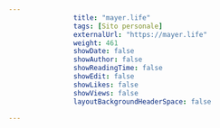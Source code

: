---
                title: "mayer.life"
                tags: [Sito personale]
                externalUrl: "https://mayer.life"
                weight: 461
                showDate: false
                showAuthor: false
                showReadingTime: false
                showEdit: false
                showLikes: false
                showViews: false
                layoutBackgroundHeaderSpace: false
                ---

